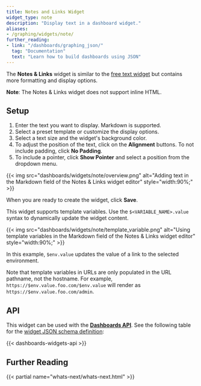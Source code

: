 ```yaml
---
title: Notes and Links Widget
widget_type: note
description: "Display text in a dashboard widget."
aliases:
- /graphing/widgets/note/
further_reading:
- link: "/dashboards/graphing_json/"
  tag: "Documentation"
  text: "Learn how to build dashboards using JSON"
---
```


The **Notes & Links** widget is similar to the [free text widget][1] but contains more formatting and display options. 

**Note**: The Notes & Links widget does not support inline HTML.

## Setup

1. Enter the text you want to display. Markdown is supported.
2. Select a preset template or customize the display options. 
3. Select a text size and the widget's background color.
4. To adjust the position of the text, click on the **Alignment** buttons. To not include padding, click **No Padding**.
5. To include a pointer, click **Show Pointer** and select a position from the dropdown menu.

{{< img src="dashboards/widgets/note/overview.png" alt="Adding text in the Markdown field of the Notes & Links widget editor" style="width:90%;" >}}

When you are ready to create the widget, click **Save**.

This widget supports template variables. Use the `$<VARIABLE_NAME>.value` syntax to dynamically update the widget content.

{{< img src="dashboards/widgets/note/template_variable.png" alt="Using template variables in the Markdown field of the Notes & Links widget editor" style="width:90%;" >}}

In this example, `$env.value` updates the value of a link to the selected environment.

Note that template variables in URLs are only populated in the URL pathname, not the hostname. For example, `https://$env.value.foo.com/$env.value` will render as `https://$env.value.foo.com/admin`.

## API

This widget can be used with the **[Dashboards API][2]**. See the following table for the [widget JSON schema definition][3]:


{{< dashboards-widgets-api >}}

## Further Reading

{{< partial name="whats-next/whats-next.html" >}}

[1]: /dashboards/widgets/free_text/
[2]: /api/latest/dashboards/
[3]: /dashboards/graphing_json/widget_json/
